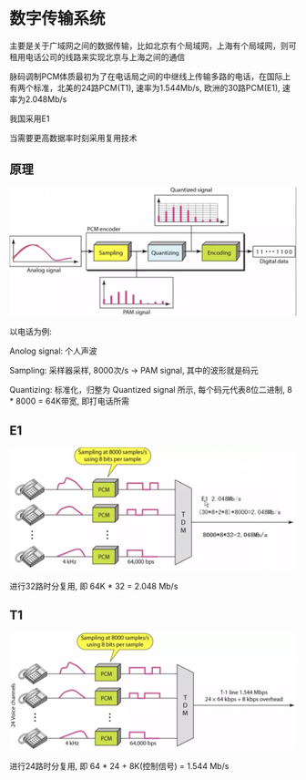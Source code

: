 # 数字传输系统

主要是关于广域网之间的数据传输，比如北京有个局域网，上海有个局域网，则可租用电话公司的线路来实现北京与上海之间的通信

脉码调制PCM体质最初为了在电话局之间的中继线上传输多路的电话，在国际上有两个标准，北美的24路PCM(T1), 速率为1.544Mb/s, 欧洲的30路PCM(E1), 速率为2.048Mb/s

我国采用E1

当需要更高数据率时刻采用复用技术

## 原理

![数字传输系统-1.webp](./数字传输系统-1.webp)

以电话为例:

Anolog signal: 个人声波

Sampling: 采样器采样, 8000次/s -> PAM signal, 其中的波形就是码元

Quantizing: 标准化，归整为 Quantized signal 所示, 每个码元代表8位二进制, 8 * 8000 = 64K带宽, 即打电话所需

## E1

![数字传输系统-2.webp](./数字传输系统-2.webp)

进行32路时分复用, 即 64K * 32 = 2.048 Mb/s

## T1

![数字传输系统-3.webp](./数字传输系统-3.webp)

进行24路时分复用, 即 64 * 24 + 8K(控制信号) = 1.544 Mb/s
